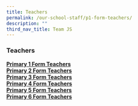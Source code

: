```yaml
---
title: Teachers
permalink: /our-school-staff/p1-form-teachers/
description: ""
third_nav_title: Team JS
---
```

### Teachers

[**Primary 1 Form Teachers**](/our-school-staff/p1-form-teachers/)<br>
[**Primary 2 Form Teachers**](/our-school-staff/p1-form-teachers/)<br>
[**Primary 3 Form Teachers**](/our-school-staff/p1-form-teachers/)<br>
[**Primary 4 Form Teachers**](/our-school-staff/p1-form-teachers/)<br>
[**Primary 5 Form Teachers**](/our-school-staff/p1-form-teachers/)<br>
[**Primary 6 Form Teachers**](/our-school-staff/p1-form-teachers/)<br>